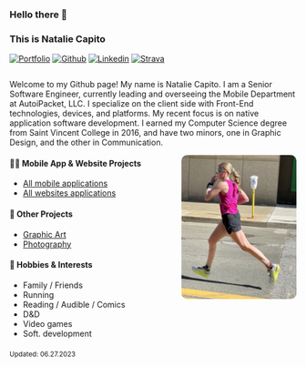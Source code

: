 ### Hello there 👋 
### This is Natalie Capito

[![Portfolio](https://img.shields.io/badge/-Github-000?style=flat&logo=Github&logoColor=white)](https://sleepylunadesigns.com/)
[![Github](https://img.shields.io/badge/-Github-000?style=flat&logo=Github&logoColor=white)](https://github.com/nataliecapito)
[![Linkedin](https://img.shields.io/badge/-LinkedIn-blue?style=flat&logo=Linkedin&logoColor=white)](https://www.linkedin.com/in/natalie-capito-33130112b/)
[![Strava](https://img.shields.io/badge/-Gmail-c14438?style=flat&logo=Gmail&logoColor=white)](https://www.strava.com/athletes/71219674)

<p align="left">
    <div style="fontSize: 12px;">
        <div
            style="
                justify-content: flex-start;
                flex-direction: row;
                align-items: center;
                flex-wrap: wrap;
                display: flex;
            "
        >
            <i class="devicon-android-plain colored"></i>
            <i class="devicon-androidstudio-plain colored"></i>
            <i class="devicon-apple-original colored"></i>
            <i class="devicon-atom-original colored"></i>
            <i class="devicon-bitbucket-original-wordmark colored"></i>
            <i class="devicon-chrome-plain-wordmark colored"></i>
            <i class="devicon-confluence-original-wordmark colored"></i>
            <i class="devicon-css3-plain-wordmark colored"></i>
            <i class="devicon-eslint-original-wordmark colored"></i>
            <i class="devicon-firebase-plain-wordmark colored"></i>
            <i class="devicon-firefox-plain-wordmark colored"></i>
            <i class="devicon-git-plain-wordmark colored"></i>
            <i class="devicon-github-original-wordmark colored"></i>
            <i class="devicon-gradle-plain-wordmark colored"></i>
            <i class="devicon-html5-plain-wordmark colored"></i>
            <i class="devicon-ie10-original colored"></i>
            <i class="devicon-javascript-plain colored"></i>
            <i class="devicon-jest-plain colored"></i>
            <i class="devicon-jira-plain colored"></i>
            <i class="devicon-nodejs-plain colored"></i>
            <i class="devicon-npm-original-wordmark colored"></i>
            <i class="devicon-objectivec-plain colored"></i>
            <i class="devicon-photoshop-plain colored"></i>
            <i class="devicon-react-original-wordmark colored"></i>
            <i class="devicon-redux-original colored"></i>
            <i class="devicon-safari-plain-wordmark colored"></i>
            <i class="devicon-sass-original colored"></i>
            <i class="devicon-slack-plain-wordmark colored"></i>
            <i class="devicon-sourcetree-original-wordmark colored"></i>
            <i class="devicon-swift-plain-wordmark colored"></i>
            <i class="devicon-trello-plain-wordmark colored"></i>
            <i class="devicon-typescript-plain colored"></i>
            <i class="devicon-vscode-plain colored"></i>
            <i class="devicon-xcode-plain colored"></i>
        </div>
    </div>
</p>

Welcome to my Github page! My name is Natalie Capito. I am a Senior Software Engineer, currently leading and overseeing the Mobile Department at AutoiPacket, LLC. I specialize on the client side with Front-End technologies, devices, and platforms. My recent focus is on native application software development. I earned my Computer Science degree from Saint Vincent College in 2016, and have two minors, one in Graphic Design, and the other in Communication.

<img 
    align="right" 
    alt="img" 
    src="/images/run.png" 
    width="40%" 
    height="auto" 
    style="s 
        overflow: hidden;
        border-radius: 10px;
        margin: 0px;
        padding: 0px,
    "
/>

#### 👨‍💻 Mobile App & Website Projects
- [All mobile applications](https://github.com/nataliecapito/All-MobileApps)
- [All websites applications](https://github.com/nataliecapito/All-Websites)

#### 🌱 Other Projects 
- [Graphic Art](https://photos.app.goo.gl/bUb9qQmxvQ56SaYh6)
- [Photography](https://photos.app.goo.gl/enNMhKWtqmFwa5Aw5)

#### 🔭 Hobbies & Interests
- Family / Friends
- Running
- Reading / Audible / Comics
- D&D
- Video games
- Soft. development

<sub>Updated: 06.27.2023</sub>